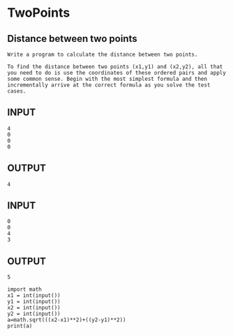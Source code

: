 # TwoPoints
## Distance between two points
```
Write a program to calculate the distance between two points.

To find the distance between two points (x1,y1) and (x2,y2), all that you need to do is use the coordinates of these ordered pairs and apply some common sense. Begin with the most simplest formula and then incrementally arrive at the correct formula as you solve the test cases.
```
## INPUT 
```
4
0
0
0
```
## OUTPUT
```
4
```
## INPUT 
```
0
0
4
3
```
## OUTPUT
```
5
```
```
import math
x1 = int(input())  
y1 = int(input())  
x2 = int(input())
y2 = int(input())
a=math.sqrt(((x2-x1)**2)+((y2-y1)**2))
print(a)
```


